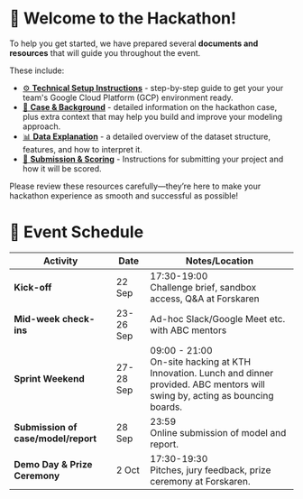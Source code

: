 # 👋 Welcome to the Hackathon!

To help you get started, we have prepared several **documents and
resources** that will guide you throughout the event.

These include:
- [⚙️ **Technical Setup Instructions**](<Technical Setup Instructions.md>) - step-by-step guide to get your
your team's Google Cloud Platform (GCP) environment ready.
- [📖 **Case & Background**](<Case & Background.md>) - detailed information on the
hackathon case, plus extra context that may help you build and improve
your modeling approach.
- [📊 **Data Explanation**](<Data Explanation.md>) - a detailed overview of the dataset
structure, features, and how to interpret it.
- [🚀 **Submission & Scoring**](<Submission & Scoring.md>) - Instructions for submitting your project and how it will be scored.


Please review these resources carefully—they’re here to make your
hackathon experience as smooth and successful as possible!

# 📅 Event Schedule

| Activity | Date | Notes/Location |
|----------|------|----------------|
| **Kick-off** | 22 Sep | 17:30-19:00<br/>Challenge brief, sandbox access, Q&A at Forskaren |
| **Mid-week check-ins** | 23-26 Sep | Ad-hoc Slack/Google Meet etc. with ABC mentors |
| **Sprint Weekend** | 27-28 Sep | 09:00 - 21:00<br/>On-site hacking at KTH Innovation. Lunch and dinner provided. ABC mentors will swing by, acting as bouncing boards. |
| **Submission of case/model/report** | 28 Sep | 23:59<br/>Online submission of model and report. |
| **Demo Day & Prize Ceremony** | 2 Oct | 17:30-19:30<br/>Pitches, jury feedback, prize ceremony at Forskaren. |


